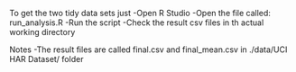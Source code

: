 To get the two tidy data sets just 
	-Open R Studio
	-Open the file called: run_analysis.R
	-Run the script
	-Check the result csv files in th actual working directory

Notes
	-The result files are called final.csv and final_mean.csv in ./data/UCI HAR Dataset/ folder
